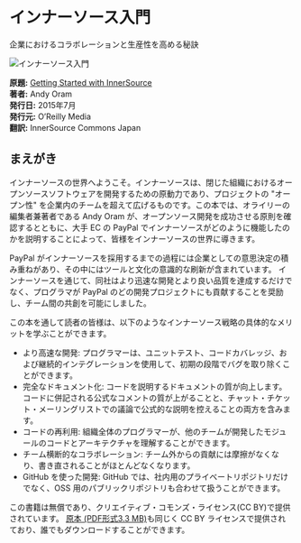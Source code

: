 # インナーソース入門

企業におけるコラボレーションと生産性を高める秘訣

![インナーソース入門][cover-image]

**原題:** [Getting Started with InnerSource](https://innersourcecommons.org/learn/books/getting-started-with-innersource/)<br />
**著者:** Andy Oram<br />
**発行日:** 2015年7月<br />
**発行元:** O’Reilly Media<br />
**翻訳:** InnerSource Commons Japan

## まえがき

インナーソースの世界へようこそ。インナーソースは、閉じた組織におけるオープンソースソフトウェアを開発するための原動力であり、プロジェクトの "オープン性" を企業内のチームを超えて広げるものです。この本では、オライリーの編集者兼著者である Andy Oram が、オープンソース開発を成功させる原則を確認するとともに、大手 EC の PayPal でインナーソースがどのように機能したのかを説明することによって、皆様をインナーソースの世界に導きます。

PayPal がインナーソースを採用するまでの過程には企業としての意思決定の積み重ねがあり、その中にはツールと文化の意識的な刷新が含まれています。
インナーソースを通じて、同社はより迅速な開発とより良い品質を達成するだけでなく、プログラマが PayPal のどの開発プロジェクトにも貢献することを奨励し、チーム間の共創を可能にしました。

この本を通して読者の皆様は、以下のようなインナーソース戦略の具体的なメリットを学ぶことができます。

* より高速な開発: プログラマーは、ユニットテスト、コードカバレッジ、および継続的インテグレーションを使用して、初期の段階でバグを取り除くことができます。
* 完全なドキュメント化: コードを説明するドキュメントの質が向上します。コードに併記される公式なコメントの質が上がることと、チャット・チケット・メーリングリストでの議論で公式的な説明を控えることの両方を含みます。
* コードの再利用: 組織全体のプログラマーが、他のチームが開発したモジュールのコードとアーキテクチャを理解することができます。
* チーム横断的なコラボレーション: チーム外からの貢献には摩擦がなくなり、書き直されることがほとんどなくなります。
* GitHub を使った開発: GitHub では、社内用のプライベートリポジトリだけでなく、OSS 用のパブリックリポジトリも合わせて扱うことができます。

この書籍は無償であり、クリエイティブ・コモンズ・ライセンス(CC BY)で提供されています。
[原本 (PDF形式3.3 MB)](https://innersourcecommons.org/learn/books/getting-started-with-innersource/)も同じく CC BY ライセンスで提供されており、誰でもダウンロードすることができます。

[cover-image]: https://innersourcecommons.org/images/learn/books/getting-started-with-innersource-cover-thumb.jpg "インナーソース入門"

